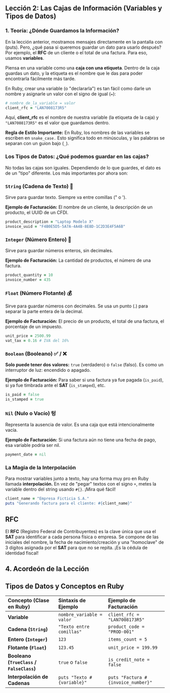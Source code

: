 ## Lección 2: Las Cajas de Información (Variables y Tipos de Datos)

### 1. Teoría: ¿Dónde Guardamos la Información?

En la lección anterior, mostramos mensajes directamente en la pantalla con (puts). Pero, ¿qué pasa si queremos guardar un dato para usarlo después? Por ejemplo, el **RFC**  de un cliente o el total de una factura. Para eso, usamos **variables**.

Piensa en una variable como una **caja con una etiqueta**. Dentro de la caja guardas un dato, y la etiqueta es el nombre que le das para poder encontrarla fácilmente más tarde.

En Ruby, crear una variable (o "declararla") es tan fácil como darle un nombre y asignarle un valor con el signo de igual (`=`):

```ruby
# nombre_de_la_variable = valor
client_rfc = "LAN7008173R5"
```

Aquí, **client_rfc** es el nombre de nuestra variable (la etiqueta de la caja) y ``"LAN7008173R5"`` es el valor que guardamos dentro.

**Regla de Estilo Importante:** En Ruby, los nombres de las variables se escriben en ``snake_case.`` Esto significa todo en minúsculas, y las palabras se separan con un guion bajo (``_``).

### **Los Tipos de Datos: ¿Qué podemos guardar en las cajas?**

No todas las cajas son iguales. Dependiendo de lo que guardes, el dato es de un "tipo" diferente. Los más importantes por ahora son:

### ``String`` **(Cadena de Texto)** 📝

Sirve para guardar texto. Siempre va entre comillas (" o ').

**Ejemplo de Facturación:** El nombre de un cliente, la descripción de un producto, el UUID de un CFDI.

```Ruby
product_description = "Laptop Modelo X"
invoice_uuid = "F4B0E5D5-5A7A-4A4B-8E8D-1C2D3E4F5A6B"
```

### ``Integer`` **(Número Entero)** 🔢

Sirve para guardar números enteros, sin decimales.

**Ejemplo de Facturación:** La cantidad de productos, el número de una factura.

```Ruby
product_quantity = 10
invoice_number = 435
```

### ``Float`` **(Número Flotante)** 💰

Sirve para guardar números con decimales. Se usa un punto (.) para separar la parte entera de la decimal.

**Ejemplo de Facturación:** El precio de un producto, el total de una factura, el porcentaje de un impuesto.

```Ruby
unit_price = 2500.99
vat_tax = 0.16 # IVA del 16%
```
### ``Boolean`` **(Booleano)** ✅ / ❌

**Solo puede tener dos valores:** ``true`` (verdadero) o ``false`` (falso). Es como un interruptor de luz: encendido o apagado.

**Ejemplo de Facturación:** Para saber si una factura ya fue pagada (``is_paid``), si ya fue timbrada ante el **SAT** (``is_stamped``), etc.

```Ruby
is_paid = false
is_stamped = true
```

### ``Nil`` **(Nulo o Vacío)** 텅

Representa la ausencia de valor. Es una caja que está intencionalmente vacía.

**Ejemplo de Facturación:** Si una factura aún no tiene una fecha de pago, esa variable podría ser nil.

```Ruby
payment_date = nil
```

### **La Magia de la Interpolación**

Para mostrar variables junto a texto, hay una forma muy pro en Ruby llamada **interpolación.** En vez de "pegar" textos con el signo ``+``, metes la variable dentro del string usando ``#{}``. ¡Mira qué fácil!

```Ruby
client_name = "Empresa Ficticia S.A."
puts "Generando factura para el cliente: #{client_name}"
```

## **RFC**

El **RFC** (Registro Federal de Contribuyentes) es la clave única que usa el **SAT** para identificar a cada persona física o empresa. Se compone de las iniciales del nombre, la fecha de nacimiento/creación y una "homoclave" de 3 dígitos asignada por el **SAT** para que no se repita. ¡Es la cédula de identidad fiscal!


## 4. Acordeón de la Lección

## Tipos de Datos y Conceptos en Ruby

| Concepto (Clase en Ruby) | Sintaxis de Ejemplo | Ejemplo de Facturación |
| :--- | :--- | :--- |
| **Variable** | `nombre_variable = valor` | `client_rfc = "LAN7008173R5"` |
| **Cadena (`String`)** | `"Texto entre comillas"` | `product_code = "PROD-001"` |
| **Entero (`Integer`)** | `123` | `items_count = 5` |
| **Flotante (`Float`)** | `123.45` | `unit_price = 199.99` |
| **Booleano (`TrueClass` / `FalseClass`)** | `true` o `false` | `is_credit_note = false` |
| **Interpolación de Cadenas** | `puts "Texto #{variable}"` | `puts "Factura #{invoice_number}"` |
